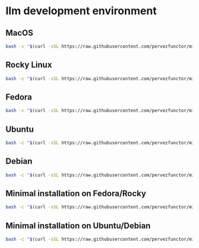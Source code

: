 # Ilm development environment

## MacOS

```bash
bash -c "$(curl -sSL https://raw.githubusercontent.com/pervezfunctor/mini-dotfiles/master/installers/macos/desktop)"
```

## Rocky Linux

```bash
bash -c "$(curl -sSL https://raw.githubusercontent.com/pervezfunctor/mini-dotfiles/master/installers/dnf/rocky)"
```

## Fedora

```bash
bash -c "$(curl -sSL https://raw.githubusercontent.com/pervezfunctor/mini-dotfiles/master/installers/dnf/fedora)"
```

## Ubuntu

```bash
bash -c "$(curl -sSL https://raw.githubusercontent.com/pervezfunctor/mini-dotfiles/master/installers/apt/ubuntu)"
```

## Debian

```bash
bash -c "$(curl -sSL https://raw.githubusercontent.com/pervezfunctor/mini-dotfiles/master/installers/apt/debian)"
```

## Minimal installation on Fedora/Rocky

```bash
bash -c "$(curl -sSL https://raw.githubusercontent.com/pervezfunctor/mini-dotfiles/master/installers/dnf/min)"
```

## Minimal installation on Ubuntu/Debian

```bash
bash -c "$(curl -sSL https://raw.githubusercontent.com/pervezfunctor/mini-dotfiles/master/installers/apt/min)"
```
